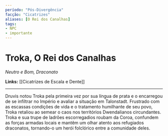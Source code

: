 ```yaml
---
período: "Pós-Divergência"
facção: "Cicatrizes"
aliases: [O Rei dos Canalhas]
tags:
- NPC
- importante
---
```


# **Troka, O Rei dos Canalhas**
*Neutro e Bom, Draconato*

**Links:** [[Cicatrizes de Escala e Dente]]

---

Druvis notou Troka pela primeira vez por sua língua de prata e o encarregou de se infiltrar no Império e avaliar a situação em Talonstadt. Frustrado com as escassas condições de vida e o tratamento humilhante de seu povo, Troka retaliou ao semear o caos nos territórios Dwendalianos circundantes. Troka e sua trupe de ladrões escorregadios roubam da Coroa, confundem as forças armadas locais e mantêm um olhar atento aos refugiados draconatos, tornando-o um herói folclórico entre a comunidade deles.